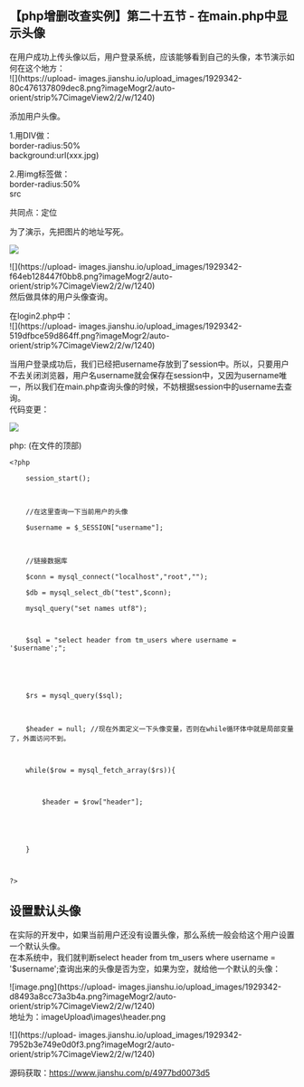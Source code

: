 ##  【php增删改查实例】第二十五节 - 在main.php中显示头像

在用户成功上传头像以后，用户登录系统，应该能够看到自己的头像，本节演示如何在这个地方：  
![](https://upload-
images.jianshu.io/upload_images/1929342-80c476137809dec8.png?imageMogr2/auto-
orient/strip%7CimageView2/2/w/1240)

添加用户头像。

1.用DIV做：  
border-radius:50%  
background:url(xxx.jpg)

2.用img标签做：  
border-radius:50%  
src

共同点：定位

为了演示，先把图片的地址写死。

![](imageUpload%5Cupload/small_Penguins.jpg)

![](https://upload-
images.jianshu.io/upload_images/1929342-f64eb128447f0bb8.png?imageMogr2/auto-
orient/strip%7CimageView2/2/w/1240)  
然后做具体的用户头像查询。

在login2.php中：  
![](https://upload-
images.jianshu.io/upload_images/1929342-519dfbce59d864ff.png?imageMogr2/auto-
orient/strip%7CimageView2/2/w/1240)

当用户登录成功后，我们已经把username存放到了session中。所以，只要用户不去关闭浏览器，用户名username就会保存在session中，又因为username唯一，所以我们在main.php查询头像的时候，不妨根据session中的username去查询。  
代码变更：

![](imageUpload%5C%3C?php%20%20echo%20$header;%20?%3E%22%20/%3E%3C/p%3E%0A%3Cp%3E%3Cimg%20src=)

php: (在文件的顶部)

    
    
    <?php
        session_start();
    
        //在这里查询一下当前用户的头像
        $username = $_SESSION["username"];
    
        //链接数据库
        $conn = mysql_connect("localhost","root","");
        $db = mysql_select_db("test",$conn);
        mysql_query("set names utf8");
    
        $sql = "select header from tm_users where username = '$username';";
    
    
        $rs = mysql_query($sql);
    
        $header = null; //现在外面定义一下头像变量，否则在while循环体中就是局部变量了，外面访问不到。
    
        while($row = mysql_fetch_array($rs)){
    
            $header = $row["header"];
    
    
        }
    
    ?>

## 设置默认头像

在实际的开发中，如果当前用户还没有设置头像，那么系统一般会给这个用户设置一个默认头像。  
在本系统中，我们就判断select header from tm_users where username =
'$username';查询出来的头像是否为空，如果为空，就给他一个默认的头像：

![image.png](https://upload-
images.jianshu.io/upload_images/1929342-d8493a8cc73a3b4a.png?imageMogr2/auto-
orient/strip%7CimageView2/2/w/1240)  
地址为：imageUpload\images\header.png

![](https://upload-
images.jianshu.io/upload_images/1929342-7952b3e749e0d0f3.png?imageMogr2/auto-
orient/strip%7CimageView2/2/w/1240)

源码获取：<https://www.jianshu.com/p/4977bd0073d5>

